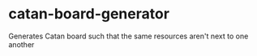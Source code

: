 # catan-board-generator
Generates Catan board such that the same resources aren't next to one another
